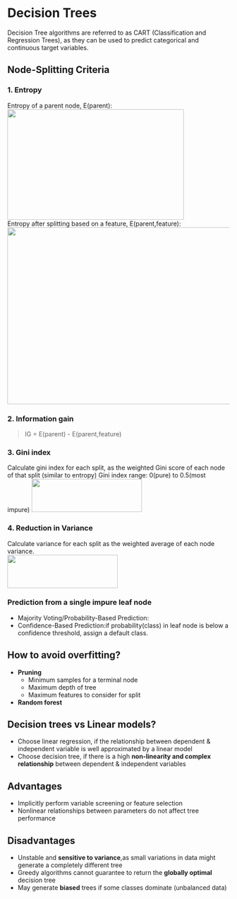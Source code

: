 # Decision Trees
Decision Tree algorithms are referred to as CART (Classification and Regression Trees), as they can be used to predict categorical and continuous target variables.

## Node-Splitting Criteria
### 1. Entropy
Entropy of a parent node, E(parent):   
<img src="https://miro.medium.com/max/446/0*BdgOokoatW17zEK7.png" width="400" height="250">  
Entropy after splitting based on a feature, E(parent,feature):     
<img src="https://miro.medium.com/max/491/0*d-tAV4Ci2D2mzhrg.png" width="600" height="400">  
### 2. Information gain
> IG =   E(parent) - E(parent,feature)
### 3. Gini index
Calculate gini index for each split, as the weighted Gini score of each node of that split (similar to entropy) 
Gini index range: 0(pure) to 0.5(most impure)
<img src="https://miro.medium.com/max/417/1*QF-JeWpQQ86xhRhseHGecg.png" width="250" height="75">

### 4. Reduction in Variance  
Calculate variance for each split as the weighted average of each node variance.  
<img src="https://miro.medium.com/max/300/0*cTpeBgM-byR-rWx_.png" width="250" height="75"> 

### Prediction from a single impure leaf node
* Majority Voting/Probability-Based Prediction:
* Confidence-Based Prediction:if probability(class) in leaf node is below a confidence threshold, assign a default class.

## How to avoid overfitting?
* **Pruning**
  * Minimum samples for a terminal node
  * Maximum depth of tree
  * Maximum features to consider for split
* **Random forest**

## Decision trees vs Linear models?
* Choose linear regression, if the relationship between dependent & independent variable is well approximated by a linear model
* Choose decision tree, if there is a high **non-linearity and complex relationship** between dependent & independent variables

## Advantages
* Implicitly perform variable screening or feature selection
* Nonlinear relationships between parameters do not affect tree performance

## Disadvantages
* Unstable and **sensitive to variance**,as small variations in data might generate a completely different tree
* Greedy algorithms cannot guarantee to return the **globally optimal** decision tree
* May generate **biased** trees if some classes dominate (unbalanced data)
